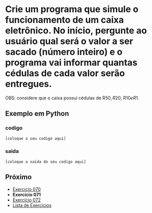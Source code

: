 # Crie um programa que simule o funcionamento de um caixa eletrônico. No início, pergunte ao usuário qual será o valor a ser sacado (número inteiro) e o programa vai informar quantas cédulas de cada valor serão entregues.

OBS: considere que o caixa possui cédulas de R$50, R$20, R$10 e R$1.

## Exemplo em Python

### codigo

``` python
[coloque o seu codigo aqui]
```

### saida

```
[coloque a saida do seu codigo aqui]
```

## Próximo

- [Exercício 070](../../070/python)
- **Exercício 071**
- [Exercício 072](../../072/python)
- [Lista de Exercicios](../../)

